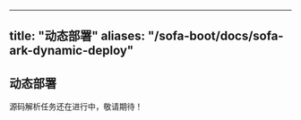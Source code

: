
---
title: "动态部署"
aliases: "/sofa-boot/docs/sofa-ark-dynamic-deploy"
---


## 动态部署

源码解析任务还在进行中，敬请期待！
